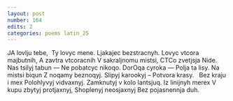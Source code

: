 ```yaml
---
layout: post
number: 164
edits: 2
categories: poems latin_25
---
```


JA lovlju tebe, 
Ty lovyc mene.
Ljakajec bezstracnyh. 
Lovyc vtcora majbutnih, 
A zavtra vtcoracnih
V sakraljnomu mistsi,
CTCo zvetjsja Nide.
 
Nas tsilyj tabun —
Ne pobatcyc nikoqo.
DorOqa cyroka —
Polja ta lisy.
Na mistsi biqun
Z noqamy beznoqyj.
Slipyj karookyj – 
Potvora krasy.
 
Bez kraju i mex
Polohlyvyj vidvaxnyj.
Zamknutyj v kolo lantsjuq.
Iz linijnyh merex
V kupu zbytyj protjaxnyj,
Shoplenyj neosjaxnyj
Bez pojasnennja duh. 
